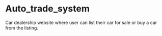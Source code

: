 # Auto_trade_system
Car dealership website where user can list their car for sale or buy a car from the listing.
